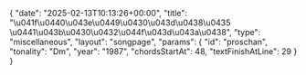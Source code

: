{
    "date": "2025-02-13T10:13:26+00:00",
    "title": "\u041f\u0440\u043e\u0449\u0430\u043d\u0438\u0435 \u0441\u043b\u0430\u0432\u044f\u043d\u043a\u0438",
    "type": "miscellaneous",
    "layout": "songpage",
    "params": {
        "id": "proschan",
        "tonality": "Dm",
        "year": "1987",
        "chordsStartAt": 48,
        "textFinishAtLine": 29
    }
}
